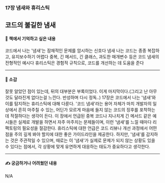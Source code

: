 ### 17장 냄새와 휴리스틱

코드의 불길한 냄새
---

#### 📖 책에서 기억하고 싶은 내용 

코드에서 나는 '냄새'는 잠재적인 문제를 암시하는 신호다
냄새 나는 코드는 종종 복잡하고, 유지보수하기 어렵다
중복, 긴 메서드, 긴 클래스, 과도한 매개변수 등은 코드 냄새의 전형적인 예시다
휴리스틱은 경험적 규칙으로, 코드를 개선하는 데 도움을 준다

---
#### 📖 소감 

잘못 알았던 점이 있는데, 뒤의 대부분은 부록이었다. 이게 마지막이다.(그리고 난 아무것도 달라진게 없다는걸 느낀다. 반성하며 다시 정독..)
17장은 코드에서 나는 '냄새'와 이를 탐지하는 휴리스틱에 대해 다룬다. 
'코드 냄새'라는 용어 자체가 마치 개발자의 일상에서 흔히 마주칠 수 있는, 어딘가 모르게 마음에 들지 않는 코드의 징후를 포착하는 데 적절하다는 생각이 든다. 
이 장에서 언급된 중복 코드나 지나치게 긴 메서드 같은 예시들은 실제로 개발을 하면서 자주 마주치는 문제들이며, 이런 '냄새'를 느낄 때마다 리팩토링의 필요성을 절감한다. 
휴리스틱에 대한 언급은 코드 리뷰나 개선 과정에서 어떤 점을 주의 깊게 봐야 할지에 대한 좋은 가이드라인을 제공한다. 
하지만, '냄새'를 감지하는 것은 주관적일 수 있으며, 때로는 이 '냄새'가 실제로 문제가 되지 않는 상황도 있을 수 있다는 점에서, 각 상황에 맞게 유연하게 대응하는 태도가 중요하다고 생각한다.


---

#### ✍ 궁금하거나 어려웠던 내용

N/A

